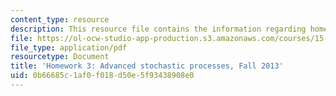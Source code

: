 ```yaml
---
content_type: resource
description: This resource file contains the information regarding homework 3.
file: https://ol-ocw-studio-app-production.s3.amazonaws.com/courses/15-070j-advanced-stochastic-processes-fall-2013/0b66685c1af0f018d50e5f93438908e0_MIT15_070JF13_Homework3.pdf
file_type: application/pdf
resourcetype: Document
title: 'Homework 3: Advanced stochastic processes, Fall 2013'
uid: 0b66685c-1af0-f018-d50e-5f93438908e0
---
```

